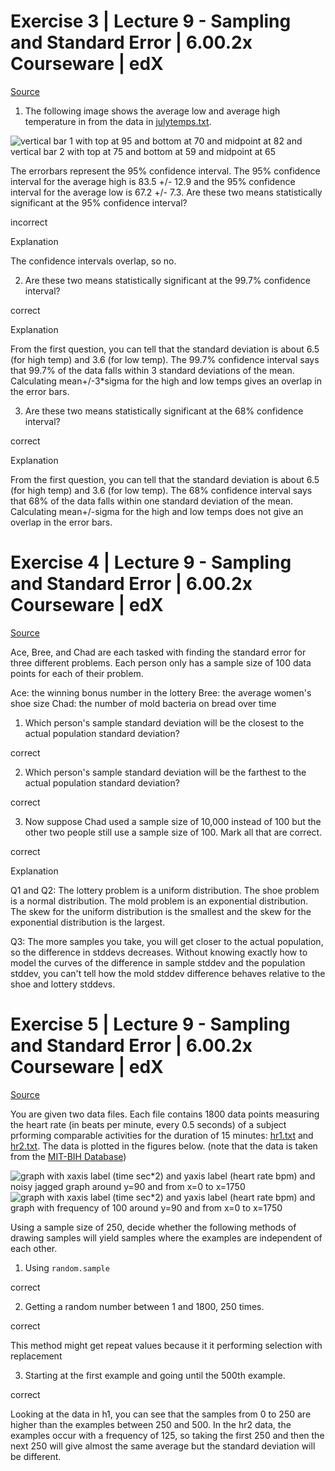 # Exercise 3 | Lecture 9 - Sampling and Standard Error | 6.00.2x Courseware | edX

[Source](https://courses.edx.org/courses/course-v1:MITx+6.00.2x+1T2020/courseware/44b64e16aa524037be90cd2aa3552ef6/979cf9747f8d4f759ffac3e756b0842c/?activate_block_id=block-v1%3AMITx%2B6.00.2x%2B1T2020%2Btype%40sequential%2Bblock%40979cf9747f8d4f759ffac3e756b0842c "Permalink to Exercise 3 | Lecture 9 - Sampling and Standard Error | 6.00.2x Courseware | edX")

1. The following image shows the average low and average high temperature in from the data in [julytemps.txt](https://courses.edx.org/assets/courseware/v1/90561ea2cddec85a90057512d6182415/asset-v1:MITx+6.00.2x+1T2020+type@asset+block/julytemps.txt). 

![vertical bar 1 with top at 95 and bottom at 70 and midpoint at 82 and vertical bar 2 with top at 75 and bottom at 59 and midpoint at 65](https://courses.edx.org/assets/courseware/v1/15569781abd0a10ad2d7cf79ebd001ee/asset-v1:MITx+6.00.2x+1T2020+type@asset+block/temps.png)

  The errorbars represent the 95% confidence interval. The 95% confidence interval for the average high is 83.5 +/- 12.9 and the 95% confidence interval for the average low is 67.2 +/- 7.3. Are these two means statistically significant at the 95% confidence interval?

incorrect

Explanation

The confidence intervals overlap, so no.

2. Are these two means statistically significant at the 99.7% confidence interval?

correct

Explanation

From the first question, you can tell that the standard deviation is about 6.5 (for high temp) and 3.6 (for low temp). The 99.7% confidence interval says that 99.7% of the data falls within 3 standard deviations of the mean. Calculating mean+/-3\*sigma for the high and low temps gives an overlap in the error bars.

3. Are these two means statistically significant at the 68% confidence interval?

correct

Explanation

From the first question, you can tell that the standard deviation is about 6.5 (for high temp) and 3.6 (for low temp). The 68% confidence interval says that 68% of the data falls within one standard deviation of the mean. Calculating mean+/-sigma for the high and low temps does not give an overlap in the error bars.


# Exercise 4 | Lecture 9 - Sampling and Standard Error | 6.00.2x Courseware | edX

[Source](https://courses.edx.org/courses/course-v1:MITx+6.00.2x+1T2020/courseware/44b64e16aa524037be90cd2aa3552ef6/979cf9747f8d4f759ffac3e756b0842c/?activate_block_id=block-v1%3AMITx%2B6.00.2x%2B1T2020%2Btype%40sequential%2Bblock%40979cf9747f8d4f759ffac3e756b0842c "Permalink to Exercise 4 | Lecture 9 - Sampling and Standard Error | 6.00.2x Courseware | edX")

Ace, Bree, and Chad are each tasked with finding the standard error for three different problems. Each person only has a sample size of 100 data points for each of their problem. 

Ace: the winning bonus number in the lottery
 Bree: the average women's shoe size
 Chad: the number of mold bacteria on bread over time

1. Which person's sample standard deviation will be the closest to the actual population standard deviation?

correct

2. Which person's sample standard deviation will be the farthest to the actual population standard deviation?

correct

3. Now suppose Chad used a sample size of 10,000 instead of 100 but the other two people still use a sample size of 100. Mark all that are correct.

correct

Explanation

Q1 and Q2: The lottery problem is a uniform distribution. The shoe problem is a normal distribution. The mold problem is an exponential distribution. The skew for the uniform distribution is the smallest and the skew for the exponential distribution is the largest. 

Q3: The more samples you take, you will get closer to the actual population, so the difference in stddevs decreases. Without knowing exactly how to model the curves of the difference in sample stddev and the population stddev, you can't tell how the mold stddev difference behaves relative to the shoe and lottery stddevs.



# Exercise 5 | Lecture 9 - Sampling and Standard Error | 6.00.2x Courseware | edX

[Source](https://courses.edx.org/courses/course-v1:MITx+6.00.2x+1T2020/courseware/44b64e16aa524037be90cd2aa3552ef6/979cf9747f8d4f759ffac3e756b0842c/?activate_block_id=block-v1%3AMITx%2B6.00.2x%2B1T2020%2Btype%40sequential%2Bblock%40979cf9747f8d4f759ffac3e756b0842c "Permalink to Exercise 5 | Lecture 9 - Sampling and Standard Error | 6.00.2x Courseware | edX")

You are given two data files. Each file contains 1800 data points measuring the heart rate (in beats per minute, every 0.5 seconds) of a subject prforming comparable activities for the duration of 15 minutes: [hr1.txt](https://courses.edx.org/assets/courseware/v1/f9dab9708eb2b15e087d9dc169e1e50f/asset-v1:MITx+6.00.2x+1T2020+type@asset+block/hr1.txt) and [hr2.txt](https://courses.edx.org/assets/courseware/v1/47a3b91c5ff3e2e4a587634e42273ee3/asset-v1:MITx+6.00.2x+1T2020+type@asset+block/hr2.txt). The data is plotted in the figures below. (note that the data is taken from the [MIT-BIH Database](http://ecg.mit.edu/time-series/))

![graph with xaxis label (time sec\*2) and yaxis label (heart rate bpm) and noisy jagged graph around y=90 and from x=0 to x=1750](https://courses.edx.org/assets/courseware/v1/8b08b2af6d18e44ff1c22515cb551ed5/asset-v1:MITx+6.00.2x+1T2020+type@asset+block/ts1.gif)![graph with xaxis label (time sec\*2) and yaxis label (heart rate bpm) and graph with frequency of 100 around y=90 and from x=0 to x=1750](https://courses.edx.org/assets/courseware/v1/c5c4028a1c95f7a4e9fa38916a796ab1/asset-v1:MITx+6.00.2x+1T2020+type@asset+block/ts2.gif)

Using a sample size of 250, decide whether the following methods of drawing samples will yield samples where the examples are independent of each other. 

1. Using `random.sample`

correct

2. Getting a random number between 1 and 1800, 250 times.

correct

This method might get repeat values because it it performing selection with replacement

3. Starting at the first example and going until the 500th example.

correct

Looking at the data in h1, you can see that the samples from 0 to 250 are higher than the examples between 250 and 500. In the hr2 data, the examples occur with a frequency of 125, so taking the first 250 and then the next 250 will give almost the same average but the standard deviation will be different.
